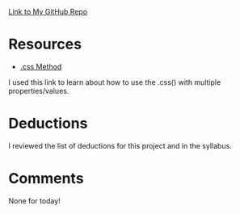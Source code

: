 [Link to My GitHub Repo](https://github.com/cjohnson1088/hw_jquery_johnson_caitlin.git)

# Resources
* [.css Method](http://api.jquery.com/css/)

I used this link to learn about how to use the .css() with multiple properties/values.

# Deductions
I reviewed the list of deductions for this project and in the syllabus.

# Comments
None for today!
